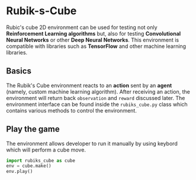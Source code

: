 # Rubik-s-Cube
Rubic's cube 2D environment can be used for testing not only **Reinforcement Learning algorithms** but, also for testing **Convolutional Neural Networks** or other **Deep Neural Networks**. This environment is compatible with libraries such as **TensorFlow** and other machine learning libraries.

## Basics
The Rubik's Cube environment reacts to an **action** sent by an **agent** (namely, custom machine learning algorithm). After receiving an action, the environment will return back ``observation`` and ``reward`` discussed later. The environment interface can be found inside the ``rubiks_cube.py`` class which contains various methods to control the environment.

## Play the game
The environment allows developer to run it manually by using keybord which will perform a cube move.
```python
import rubiks_cube as cube
env = cube.make()
env.play()
```
